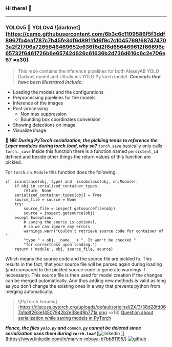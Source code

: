 ### Hi there! :wave:
***
### YOLOv5 :rocket: YOLOv4 ![darknet](https://camo.githubusercontent.com/6b3c6c1109586f5f3ddf8967fa4eaf787c7b45fe3df6d89111d6f9c7c1045769/687474703a2f2f706a7265646469652e636f6d2f6d656469612f66696c65732f6461726b6e65742d626c61636b2d736d616c6c2e706e67 =x30)

> This repo contains the inference pipelines for both AlexeyAB YOLO Darknet model and Ultralytics YOLO PyTorch model.
__*Concepts that have been illustrated include:*__
+ Loading the models and the configurations
+ Preprocessing pipelines for the models
+ Inference of the images
+ Post-processing
    - Non max suppression
    - Bounding box coordinates conversion
 + Showing detections on image
 + Visualize image

:pushpin: __NB: *During PyTorch serialization, the pickling tends to reference the Layer modules during torch.load, why so?*__
`torch.save`  basically only calls  `torch._save`
Inside this function there is a function named  `persistent_id`  defined and beside other things the return values of this function are pickled.

For  `torch.nn.Module`  this function does the following:
```
if  isinstance(obj, type) and  issubclass(obj, nn.Module): 
	if obj in serialized_container_types: 
		return  None 
	serialized_container_types[obj] = True 
	source_file = source = None  
	try: 
		source_file = inspect.getsourcefile(obj) 
		source = inspect.getsource(obj) 
	except Exception: 
		# saving the source is optional, 
		# so we can ignore any errors 
		warnings.warn("Couldn't retrieve source code for container of "  
		"type " + obj.__name__ + ". It won't be checked "  
		"for correctness upon loading.") 
	return ('module', obj, source_file, source)
```
Which means the source code and the source file are pickled to. This results in the fact, that your source file will be parsed again during loading (and compared to the pickled source code to generate warnings if necessary). This source file is then used for model creation if the changes can be merged automatically. And thus adding new methods is valid as long as you don’t change the existing ones in a way that prevents python from merging automatically.
>![PyTorch Forums](https://discuss.pytorch.org/uploads/default/original/2X/3/38d28fd067a1a8f263e14507942b2e38e49b771a.png =x18)     [Question about serialization while saving models in PyTorch](https://discuss.pytorch.org/t/question-about-serialization-while-saving-models-in-pytorch/23212)

__*Hence, the files `yolo.py` and `common.py` cannot be deleted since serialization uses them during `torch.load`*__
[![linkedin](https://img.shields.io/badge/LinkedIn-166FC5?style=border-radius:3px&logo=LinkedIn&logoColor=white)
]](https://www.linkedin.com/in/marvin-mboya-b7bb81195/) [![github](https://img.shields.io/badge/GitHub-000000?style=border-radius:3px&logo=GitHub&logoColor=white)](https://github.com/Marvin-desmond)
